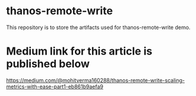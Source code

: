 # thanos-remote-write
This repository is to store the artifacts used for thanos-remote-write demo.

# Medium link for this article is published below

https://medium.com/@mohitverma160288/thanos-remote-write-scaling-metrics-with-ease-part1-eb861b9aefa9
